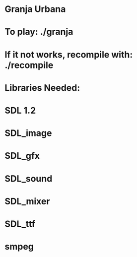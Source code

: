 # Granja Urbana
# To play: ./granja
# If it not works, recompile with: ./recompile
# Libraries Needed:
#       SDL 1.2
#       SDL_image
#       SDL_gfx
#       SDL_sound
#       SDL_mixer
#       SDL_ttf
#       smpeg
